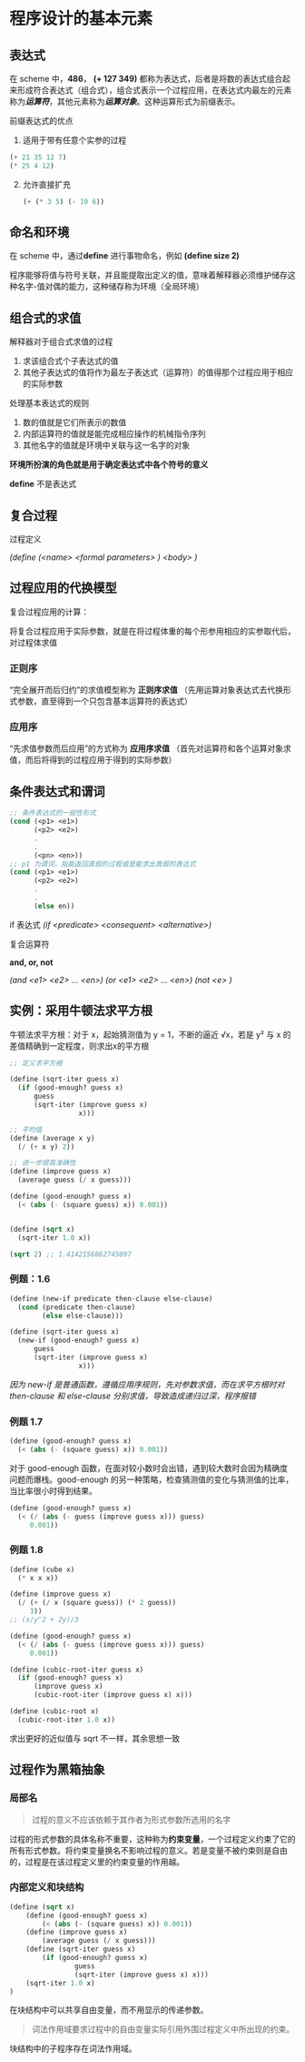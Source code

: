 # 程序设计的基本元素

## 表达式

在 scheme 中，**486**， **(+ 127 349)** 都称为表达式，后者是将数的表达式组合起来形成符合表达式（组合式），组合式表示一个过程应用，在表达式内最左的元素称为***运算符***，其他元素称为***运算对象***。这种运算形式为前缀表示。

前缀表达式的优点

1.  适用于带有任意个实参的过程

   ```scheme
   (+ 21 35 12 7)
   (* 25 4 12)
   ```

2. 允许直接扩充

   ```scheme
   (+ (* 3 5) (- 10 6))
   ```

## 命名和环境

在 scheme 中，通过**define** 进行事物命名，例如 **(define size 2)**

程序能够将值与符号关联，并且能提取出定义的值，意味着解释器必须维护储存这种名字-值对偶的能力，这种储存称为环境（全局环境）

## 组合式的求值

解释器对于组合式求值的过程

1. 求该组合式个子表达式的值
2. 其他子表达式的值将作为最左子表达式（运算符）的值得那个过程应用于相应的实际参数

处理基本表达式的规则

1. 数的值就是它们所表示的数值
2. 内部运算符的值就是能完成相应操作的机械指令序列
3. 其他名字的值就是环境中关联与这一名字的对象

**环境所扮演的角色就是用于确定表达式中各个符号的意义**

**define** 不是表达式

## 复合过程

过程定义

*(define  (\<name\> \<formal parameters\> )  \<body\> )*



## 过程应用的代换模型

复合过程应用的计算：

将复合过程应用于实际参数，就是在将过程体重的每个形参用相应的实参取代后，对过程体求值

### 正则序

“完全展开而后归约”的求值模型称为 **正则序求值** （先用运算对象表达式去代换形式参数，直至得到一个只包含基本运算符的表达式）

### 应用序

“先求值参数而后应用”的方式称为 **应用序求值** （首先对运算符和各个运算对象求值，而后将得到的过程应用于得到的实际参数）

## 条件表达式和谓词

```scheme
;; 条件表达式的一般性形式
(cond (<p1> <e1>)
      (<p2> <e2>)
      .
      .
      (<pn> <en>))
;; p1 为谓词，指能返回真假的过程或是能求出真假的表达式
(cond (<p1> <e1>)
      (<p2> <e2>)
      .
      .
      (else en))
```

if 表达式    *(if   \<predicate\>   \<consequent\>  \<alternative\>)*

复合运算符

**and,   or,   not**

*(and \<e1\>  \<e2\> ... \<en\>)*  *(or \<e1\>  \<e2\> ... \<en\>)* *(not \<e\> )*

## 实例：采用牛顿法求平方根

牛顿法求平方根：对于 x，起始猜测值为 y = 1，不断的逼近 √x，若是 y² 与 x 的差值精确到一定程度，则求出x的平方根

```scheme
;; 定义求平方根

(define (sqrt-iter guess x)
  (if (good-enough? guess x)
      guess
      (sqrt-iter (improve guess x)
                 x)))

;; 平均值
(define (average x y)
  (/ (+ x y) 2))

;; 进一步提高准确性
(define (improve guess x)
  (average guess (/ x guess)))

(define (good-enough? guess x)
  (< (abs (- (square guess) x)) 0.001))


(define (sqrt x)
  (sqrt-iter 1.0 x))

(sqrt 2) ;; 1.4142156862745097
```

### 例题：1.6

```scheme
(define (new-if predicate then-clause else-clause)
  (cond (predicate then-clause)
        (else else-clause)))

(define (sqrt-iter guess x)
  (new-if (good-enough? guess x)
      guess
      (sqrt-iter (improve guess x)
                 x)))
```

*因为 new-if 是普通函数，遵循应用序规则，先对参数求值，而在求平方根时对 then-clause 和 else-clause 分别求值，导致造成递归过深，程序报错*

### 例题 1.7

```scheme
(define (good-enough? guess x)
  (< (abs (- (square guess) x)) 0.001))
```

对于 good-enough 函数，在面对较小数时会出错，遇到较大数时会因为精确度问题而爆栈。good-enough 的另一种策略，检查猜测值的变化与猜测值的比率，当比率很小时得到结果。

```scheme
(define (good-enough? guess x)
  (< (/ (abs (- guess (improve guess x))) guess)
     0.001))
```

### 例题 1.8

```scheme
(define (cube x)
  (* x x x))

(define (improve guess x)
  (/ (+ (/ x (square guess)) (* 2 guess))
     3))
;; (x/y^2 + 2y)/3

(define (good-enough? guess x)
  (< (/ (abs (- guess (improve guess x))) guess)
     0.001))

(define (cubic-root-iter guess x)
  (if (good-enough? guess x)
      (improve guess x)
      (cubic-root-iter (improve guess x) x)))

(define (cubic-root x)
  (cubic-root-iter 1.0 x))
```

求出更好的近似值与 sqrt 不一样，其余思想一致 

## 过程作为黑箱抽象

### 局部名

> 过程的意义不应该依赖于其作者为形式参数所选用的名字

过程的形式参数的具体名称不重要，这种称为**约束变量**，一个过程定义约束了它的所有形式参数。将约束变量换名不影响过程的意义。若是变量不被约束则是自由的，过程是在该过程定义里的约束变量的作用越。

### 内部定义和块结构

```scheme
(define (sqrt x)
	(define (good-enough? guess x)
		(< (abs (- (square guess) x)) 0.001))
	(define (improve guess x)
		(average guess (/ x guess)))
	(define (sqrt-iter guess x)
		(if (good-enough? guess x)
				guess
				(sqrt-iter (improve guess x) x)))
	(sqrt-iter 1.0 x)
)
```

在块结构中可以共享自由变量，而不用显示的传递参数。

> 词法作用域要求过程中的自由变量实际引用外围过程定义中所出现的约束。

块结构中的子程序存在词法作用域。








